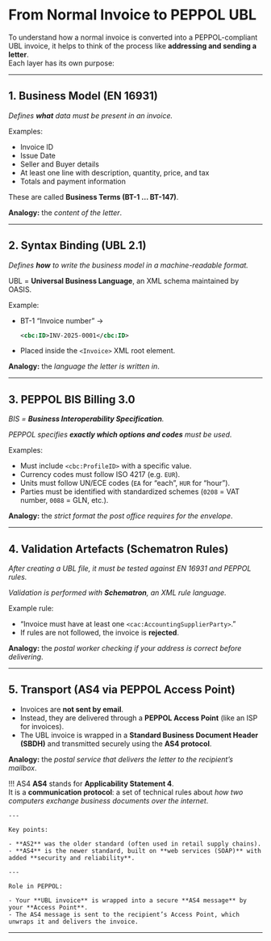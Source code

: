 # From Normal Invoice to PEPPOL UBL

To understand how a normal invoice is converted into a PEPPOL-compliant UBL invoice, it helps to think of the process like **addressing and sending a letter**.  
Each layer has its own purpose:

---

## 1. Business Model (EN 16931)

_Defines **what** data must be present in an invoice._
  
Examples:

  - Invoice ID  
  - Issue Date  
  - Seller and Buyer details  
  - At least one line with description, quantity, price, and tax  
  - Totals and payment information

These are called **Business Terms (BT-1 … BT-147)**.  

**Analogy:** the *content of the letter*.

---

## 2. Syntax Binding (UBL 2.1)

_Defines **how** to write the business model in a machine-readable format._

UBL = **Universal Business Language**, an XML schema maintained by OASIS.  

Example:  

  - BT-1 “Invoice number” →
    ```xml
    <cbc:ID>INV-2025-0001</cbc:ID>
    ```  
  - Placed inside the `<Invoice>` XML root element.  

**Analogy:** the *language the letter is written in*.

---

## 3. PEPPOL BIS Billing 3.0

_BIS = **Business Interoperability Specification**._

_PEPPOL specifies **exactly which options and codes** must be used._

Examples:

  - Must include `<cbc:ProfileID>` with a specific value.  
  - Currency codes must follow ISO 4217 (e.g. `EUR`).  
  - Units must follow UN/ECE codes (`EA` for “each”, `HUR` for “hour”).  
  - Parties must be identified with standardized schemes (`0208` = VAT number, `0088` = GLN, etc.).  

**Analogy:** the *strict format the post office requires for the envelope*.

---

## 4. Validation Artefacts (Schematron Rules)

_After creating a UBL file, it must be tested against EN 16931 and PEPPOL rules._

_Validation is performed with **Schematron**, an XML rule language._

Example rule:  

  - “Invoice must have at least one `<cac:AccountingSupplierParty>`.”  
  - If rules are not followed, the invoice is **rejected**.  

**Analogy:** the *postal worker checking if your address is correct before delivering*.

---

## 5. Transport (AS4 via PEPPOL Access Point)

- Invoices are **not sent by email**.  
- Instead, they are delivered through a **PEPPOL Access Point** (like an ISP for invoices).  
- The UBL invoice is wrapped in a **Standard Business Document Header (SBDH)** and transmitted securely using the **AS4 protocol**.


**Analogy:** the *postal service that delivers the letter to the recipient’s mailbox*.  

!!! AS4
    **AS4** stands for **Applicability Statement 4**.  
    It is a **communication protocol**: a set of technical rules about *how two computers exchange business documents over the internet*.
    
    ---
    
    Key points:
    
    - **AS2** was the older standard (often used in retail supply chains).  
    - **AS4** is the newer standard, built on **web services (SOAP)** with added **security and reliability**.
    
    ---
    
    Role in PEPPOL:
    
    - Your **UBL invoice** is wrapped into a secure **AS4 message** by your **Access Point**.  
    - The AS4 message is sent to the recipient’s Access Point, which unwraps it and delivers the invoice.  

---
